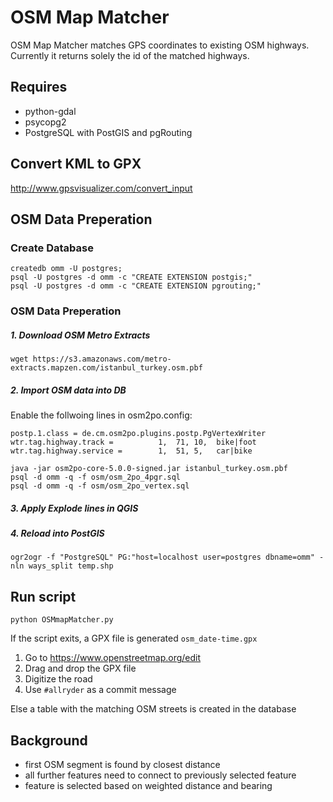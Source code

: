 # OSM Map Matcher
OSM Map Matcher matches GPS coordinates to existing OSM highways. Currently it returns solely the id of the matched highways.

## Requires
* python-gdal
* psycopg2
* PostgreSQL with PostGIS and pgRouting

## Convert KML to GPX
http://www.gpsvisualizer.com/convert_input

## OSM Data Preperation
### Create Database
```
createdb omm -U postgres;
psql -U postgres -d omm -c "CREATE EXTENSION postgis;"
psql -U postgres -d omm -c "CREATE EXTENSION pgrouting;"
```

### OSM Data Preperation
##### 1. Download OSM Metro Extracts
```
wget https://s3.amazonaws.com/metro-extracts.mapzen.com/istanbul_turkey.osm.pbf
```
##### 2. Import OSM data into DB
Enable the follwoing lines in osm2po.config:
```
postp.1.class = de.cm.osm2po.plugins.postp.PgVertexWriter
wtr.tag.highway.track =          1,  71, 10,  bike|foot
wtr.tag.highway.service =        1,  51, 5,   car|bike
```

```
java -jar osm2po-core-5.0.0-signed.jar istanbul_turkey.osm.pbf
psql -d omm -q -f osm/osm_2po_4pgr.sql
psql -d omm -q -f osm/osm_2po_vertex.sql
```
##### 3. Apply Explode lines in QGIS
##### 4. Reload into PostGIS
```
ogr2ogr -f "PostgreSQL" PG:"host=localhost user=postgres dbname=omm" -nln ways_split temp.shp
```


## Run script
```
python OSMmapMatcher.py
```
If the script exits, a GPX file is generated `osm_date-time.gpx`
1. Go to https://www.openstreetmap.org/edit
2. Drag and drop the GPX file
3. Digitize the road
4. Use `#allryder` as a commit message

Else a table with the matching OSM streets is created in the database


## Background
* first OSM segment is found by closest distance
* all further features need to connect to previously selected feature
* feature is selected based on weighted distance and bearing
